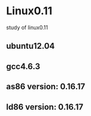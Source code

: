Linux0.11
=========

study of linux0.11

## ubuntu12.04
## gcc4.6.3
## as86 version: 0.16.17
## ld86 version: 0.16.17


